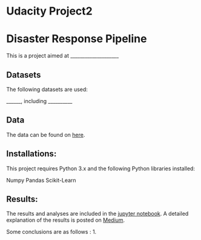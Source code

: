 # Udacity Project2
# Disaster Response Pipeline

This is a project aimed at ____________________


## Datasets
The following datasets are used:

______, including __________


## Data
The data can be found on [here](link).

## Installations:
This project requires Python 3.x and the following Python libraries installed:

Numpy
Pandas
Scikit-Learn


## Results:
The results and analyses are included in the [jupyter notebook](link). A detailed explanation of the results is posted on [Medium](link).

Some conclusions are as follows :
1. 

